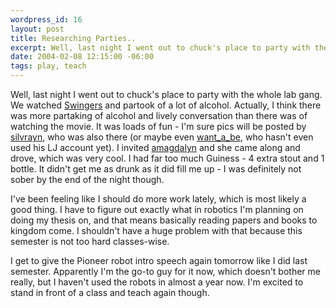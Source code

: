 ```yaml
--- 
wordpress_id: 16
layout: post
title: Researching Parties..
excerpt: Well, last night I went out to chuck's place to party with the whole lab gang.  We watched <a href="http://us.imdb.com/title/tt0117802/">Swingers</a> and partook of a lot of alcohol.  Actually, I think there was more partaking of alcohol and lively conversation than there was of watching the movie.  It was loads of fun - I'm sure pics will be posted by <a href="http://silvrayn.livejournal.com">silvrayn</a>, who was also there (or maybe even <a href="http://want_a_be.livejournal.com">want_a_be</a>, who hasn't even used his LJ account yet).
date: 2004-02-08 12:15:00 -06:00
tags: play, teach
---
```

Well, last night I went out to chuck's place to party with the whole lab gang.  We watched <a href="http://us.imdb.com/title/tt0117802/">Swingers</a> and partook of a lot of alcohol.  Actually, I think there was more partaking of alcohol and lively conversation than there was of watching the movie.  It was loads of fun - I'm sure pics will be posted by <a href="http://silvrayn.livejournal.com">silvrayn</a>, who was also there (or maybe even <a href="http://want_a_be.livejournal.com">want_a_be</a>, who hasn't even used his LJ account yet).  I invited <a href="http://amagdalyn.livejournal.com">amagdalyn</a> and she came along and drove, which was very cool.  I had far too much Guiness - 4 extra stout and 1 bottle.  It didn't get me as drunk as it did fill me up - I was definitely not sober by the end of the night though.

I've been feeling like I should do more work lately, which is most likely a good thing.  I have to figure out exactly what in robotics I'm planning on doing my thesis on, and that means basically reading papers and books to kingdom come.  I shouldn't have a huge problem with that because this semester is not too hard classes-wise.

I get to give the Pioneer robot intro speech again tomorrow like I did last semester.  Apparently I'm the go-to guy for it now, which doesn't bother me really, but I haven't used the robots in almost a year now.  I'm excited to stand in front of a class and teach again though.
